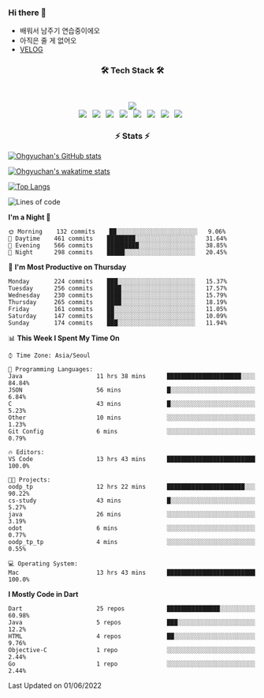 <!--
**Ohgyuchan/Ohgyuchan** is a ✨ _special_ ✨ repository because its `README.md` (this file) appears on your GitHub profile.

Here are some ideas to get you started:

- 🔭 I’m currently working on ...
- 🌱 I’m currently learning ...
- 👯 I’m looking to collaborate on ...
- 🤔 I’m looking for help with ...
- 💬 Ask me about ...
- 📫 How to reach me: ...
- 😄 Pronouns: ...
- ⚡ Fun fact: ...
-->

### Hi there 👋
  * 배워서 남주기 연습중이에오
  * 아직은 줄 게 없어오
  * [VELOG](https://velog.io/@terman)



<h3 align="center"><b>🛠 Tech Stack 🛠</b></h3>
</br>

<p align="center">
<a href="https://hits.seeyoufarm.com"><img src="https://hits.seeyoufarm.com/api/count/incr/badge.svg?url=https%3A%2F%2Fgithub.com%2FOhgyuchan&count_bg=%2379C83D&title_bg=%23555555&icon=&icon_color=%23E7E7E7&title=visitors+%F0%9F%99%8C&edge_flat=false"/></a></br>
<img src="https://img.shields.io/badge/HTML5-E34F26?style=flat-square&logo=HTML5&logoColor=white"/></a> &nbsp
<img src="https://img.shields.io/badge/CSS3-1572B6?style=flat-square&logo=CSS3&logoColor=white"/></a> &nbsp
<!-- <img src="https://img.shields.io/badge/JavaScript-F7DF1E?style=flat-square&logo=JavaScript&logoColor=white"/></a> &nbsp -->
<!-- <img src="https://img.shields.io/badge/Node.js-339933?style=flat-square&logo=Node.js&logoColor=white"/></a> &nbsp -->
<img src="https://img.shields.io/badge/Android-3DDC84?style=flat-square&logo=Android&logoColor=white"/></a> &nbsp
<img src="https://img.shields.io/badge/Flutter-02569B?style=flat-square&logo=Flutter&logoColor=white"></a> &nbsp
<img src="https://img.shields.io/badge/Dart-0175C2?style=flat-square&logo=Dart&logoColor=white"></a> &nbsp
<!-- <img src="https://img.shields.io/badge/R-0175C2?style=flat-square&logo=R&logoColor=white"></a> &nbsp -->
<!-- <img src="https://img.shields.io/badge/MongoDB-47A248?style=flat-square&logo=MongoDB&logoColor=white"/></a> &nbsp -->
<!-- <img src="https://img.shields.io/badge/MySQL-4479A1?style=flat-square&logo=MySQL&logoColor=white"/></a> &nbsp -->
<img src="https://img.shields.io/badge/c++-00599C?style=flat-square&logo=c%2B%2B&logoColor=white"/></a> &nbsp 
<img src="https://img.shields.io/badge/github-181717?style=flat-squar&logo=github&logoColor=white"></a> &nbsp 
<!-- <img src="https://img.shields.io/badge/linux-FCC624?style=flat-squar&logo=linux&logoColor=black"></a> &nbsp  -->
<img src="https://img.shields.io/badge/unity-FCC624?style=flat-squar&logo=unity&logoColor=black"></a> &nbsp 
<!-- <img src="https://img.shields.io/badge/Amazon AWS-232F3E?style=flat-square&logo=Amazon%20AWS&logoColor=white"/></a> &nbsp </p> -->

<h3 align="center"><b>⚡️ Stats ⚡️</b></h3>


[![Ohgyuchan's GitHub stats](https://github-readme-stats.vercel.app/api?username=Ohgyuchan&count_private=true&include_all_commits=true&show_icons=true&theme=buefy)](https://github.com/anuraghazra/github-readme-stats)

[![Ohgyuchan's wakatime stats](https://github-readme-stats.vercel.app/api/wakatime?username=@TermanOh&theme=buefy)](https://github.com/anuraghazra/github-readme-stats)

[![Top Langs](https://github-readme-stats.vercel.app/api/top-langs/?username=Ohgyuchan&layout=compact&exclude_repo=unity_example&theme=buefy)](https://github.com/Ohgyuchan/github-readme-stats)
  
<!--START_SECTION:waka-->
![Lines of code](https://img.shields.io/badge/From%20Hello%20World%20I%27ve%20Written-1.2%20million%20lines%20of%20code-blue)

**I'm a Night 🦉** 

```text
🌞 Morning    132 commits    ██░░░░░░░░░░░░░░░░░░░░░░░   9.06% 
🌆 Daytime    461 commits    ████████░░░░░░░░░░░░░░░░░   31.64% 
🌃 Evening    566 commits    █████████░░░░░░░░░░░░░░░░   38.85% 
🌙 Night      298 commits    █████░░░░░░░░░░░░░░░░░░░░   20.45%

```
📅 **I'm Most Productive on Thursday** 

```text
Monday       224 commits    ███░░░░░░░░░░░░░░░░░░░░░░   15.37% 
Tuesday      256 commits    ████░░░░░░░░░░░░░░░░░░░░░   17.57% 
Wednesday    230 commits    ████░░░░░░░░░░░░░░░░░░░░░   15.79% 
Thursday     265 commits    ████░░░░░░░░░░░░░░░░░░░░░   18.19% 
Friday       161 commits    ██░░░░░░░░░░░░░░░░░░░░░░░   11.05% 
Saturday     147 commits    ██░░░░░░░░░░░░░░░░░░░░░░░   10.09% 
Sunday       174 commits    ███░░░░░░░░░░░░░░░░░░░░░░   11.94%

```


📊 **This Week I Spent My Time On** 

```text
⌚︎ Time Zone: Asia/Seoul

💬 Programming Languages: 
Java                     11 hrs 38 mins      █████████████████████░░░░   84.84% 
JSON                     56 mins             █░░░░░░░░░░░░░░░░░░░░░░░░   6.84% 
C                        43 mins             █░░░░░░░░░░░░░░░░░░░░░░░░   5.23% 
Other                    10 mins             ░░░░░░░░░░░░░░░░░░░░░░░░░   1.23% 
Git Config               6 mins              ░░░░░░░░░░░░░░░░░░░░░░░░░   0.79%

🔥 Editors: 
VS Code                  13 hrs 43 mins      █████████████████████████   100.0%

🐱‍💻 Projects: 
oodp_tp                  12 hrs 22 mins      ██████████████████████░░░   90.22% 
cs-study                 43 mins             █░░░░░░░░░░░░░░░░░░░░░░░░   5.27% 
java                     26 mins             ░░░░░░░░░░░░░░░░░░░░░░░░░   3.19% 
odot                     6 mins              ░░░░░░░░░░░░░░░░░░░░░░░░░   0.77% 
oodp_tp_tp               4 mins              ░░░░░░░░░░░░░░░░░░░░░░░░░   0.55%

💻 Operating System: 
Mac                      13 hrs 43 mins      █████████████████████████   100.0%

```

**I Mostly Code in Dart** 

```text
Dart                     25 repos            ███████████████░░░░░░░░░░   60.98% 
Java                     5 repos             ███░░░░░░░░░░░░░░░░░░░░░░   12.2% 
HTML                     4 repos             ██░░░░░░░░░░░░░░░░░░░░░░░   9.76% 
Objective-C              1 repo              ░░░░░░░░░░░░░░░░░░░░░░░░░   2.44% 
Go                       1 repo              ░░░░░░░░░░░░░░░░░░░░░░░░░   2.44%

```



 Last Updated on 01/06/2022
<!--END_SECTION:waka-->


